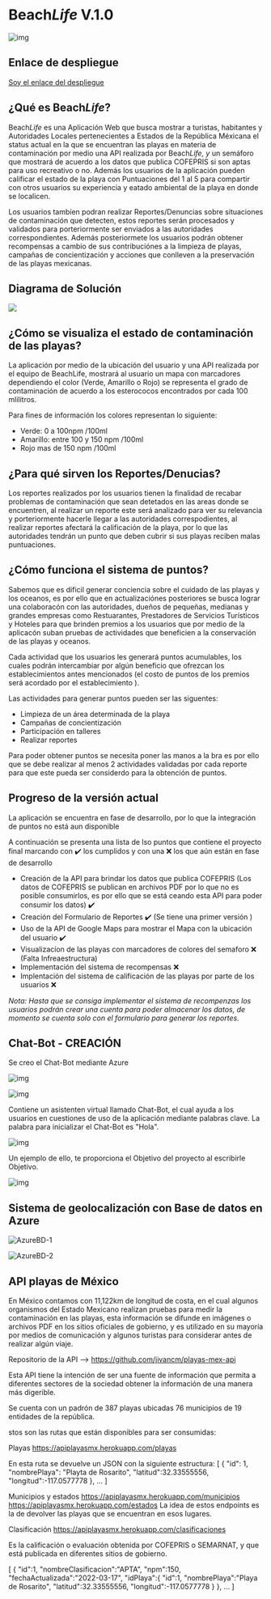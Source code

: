 # Beach*Life*  V.1.0

![img](image/README/1652620726804.png)

## Enlace de despliegue

[Soy el enlace del despliegue](https://mafernandalopez.github.io/HackOcean/index.html)

## ¿Qué es Beach*Life*?

Beach*Life* es una Aplicación Web que busca mostrar a turistas, habitantes y Autoridades Locales pertenecientes a Estados de la República Méxicana el status actual en la que se encuentran las playas en materia de contaminación por medio una API realizada por Beach*Life, y* un semáforo que mostrará de acuerdo a los datos que publica COFEPRIS si son aptas para uso  recreativo o no. Además los usuarios de la aplicación pueden calificar el estado de la playa con Puntuaciones del 1 al 5 para compartir con otros usuarios su experiencia y eatado ambiental de la playa en donde se localicen.

Los usuarios tambíen podran realizar Reportes/Denuncias sobre situaciones de contaminación que detecten, estos reportes serán procesados y validados para porteriormente ser enviados a las autoridades correspondientes. Además posteriormete los usuarios podrán obtener recompensas a cambio de sus contribuciónes a la limpieza de playas, campañas de concientización y acciones que conlleven a la preservación de las playas mexicanas.

## Diagrama de Solución

![](image/README/1652665296225.png)

## ¿Cómo se visualiza el estado de contaminación de las playas?

La aplicación por medio de la ubicación del usuario y una API realizada por el equipo de BeachLife, mostrará al usuario un mapa con marcadores dependiendo el color (Verde, Amarillo o Rojo)  se representa el grado de contaminación de acuerdo a los esterococos encontrados por cada 100 mlilitros.

Para fines de información los colores representan lo siguiente:

* Verde: 0 a 100npm /100ml
* Amarillo: entre 100 y 150 npm /100ml
* Rojo mas de 150 npm /100ml

## ¿Para qué sirven los Reportes/Denucias?

Los reportes realizados por los usuarios tienen la finalidad de recabar problemas de contaminación que sean detetados en las areas donde se encuentren, al realizar un reporte este será analizado para ver su relevancia y porteriormente hacerle llegar a las autoridades correspodientes, al realizar reportes afectará la calificación de la playa, por lo que las autoridades tendrán un punto que deben cubrir si sus playas reciben malas puntuaciones.

## ¿Cómo funciona el sistema de puntos?

Sabemos que es dificil generar conciencia sobre el cuidado de las playas y los oceanos, es por ello que en actualizaciónes posteriores   se busca lograr una colaboracón con las autoridades, dueños de pequeñas, medianas y grandes empresas como Restuarantes, Prestadores de Servicios Turísticos y Hoteles para que brinden premios a los usuarios que por medio de la aplicacón suban pruebas de actividades que beneficien a la conservación de las playas y oceanos.

Cada actividad que los usuarios les generará puntos acumulables, los cuales podrán intercambiar por algún beneficio que ofrezcan los establecimientos antes mencionados (el costo de puntos de los premios será acordado por el establecimiento ).

Las actividades para generar puntos pueden ser las siguentes:

* Limpieza de un área determinada de la playa
* Campañas de concientización
* Participación en talleres
* Realizar reportes

Para poder obtener puntos se necesita poner las manos a la bra es por ello que se debe realizar al menos 2 actividades validadas por cada reporte para que este pueda ser considerdo para la obtención de puntos.

## Progreso de la versión actual

La aplicación se encuentra en fase de desarrollo, por lo que la integración de puntos no está aun disponible

 A continuación se presenta una lista de lso puntos que contiene el proyecto final marcando con ✔️ los cumplidos y con una ❌ los que aún están en fase de desarrollo

* Creación de la API para brindar los datos que publica COFEPRIS (Los datos de COFEPRIS se publican en archivos PDF por lo que no es posible consumirlos, es por ello que se está ceando esta API para poder consumir los datos) ✔️
* Creación del Formulario de Reportes ✔️ (Se tiene una primer versión )
* Uso de la API de Google Maps para mostrar el Mapa con la ubicación del usuario ✔️
* Visualizacíon de las playas con marcadores de colores del semaforo ❌ (Falta Infreaestructura)
* Implementación del sistema de recompensas ❌
* Implentación del sistema de calificación de las playas por parte de los usuarios ❌

*Nota: Hasta que se consiga implementar el sistema de recompenzas los usuarios podrán crear una cuenta para poder almacenar los datos, de momento se cuenta solo con el formulario para generar los reportes.*

## Chat-Bot - CREACIÓN

Se creo el Chat-Bot mediante Azure

![img](image/README/Creacion-ChatBot-1.png)

![img](image/README/Creacion-ChatBot-1.png)

Contiene un asistenten virtual llamado Chat-Bot, el cual ayuda a los usuarios en cuestiones de uso de la aplicación mediante palabras clave.
La palabra para inicializar el Chat-Bot es "Hola".

![img](image/README/ChaBot-1.png)

Un ejemplo de ello, te proporciona el Objetivo del proyecto al escribirle Objetivo.

![img](image/README/ChaBot-2.png)

## Sistema de geolocalización con Base de datos en Azure

![AzureBD-1](https://user-images.githubusercontent.com/99064986/168501088-7d4a5f31-7656-4b73-957f-122eeec31371.png)

![AzureBD-2](https://user-images.githubusercontent.com/99064986/168501091-0d2d7dcf-3e0f-4bb3-8cc1-a70b3447649f.png)

## API playas de México

En México contamos con 11,122km de longitud de costa, en el cual algunos organismos del Estado Mexicano realizan pruebas para medir la contaminación en las playas, esta información se difunde en imágenes o archivos PDF en los sitios oficiales de gobierno, y es utilizado en su mayoría por medios de comunicación y algunos turistas para considerar antes de realizar algún viaje.

Repositorio de la API --> https://github.com/jivancm/playas-mex-api

Esta API tiene la intención de ser una fuente de información que permita a diferentes sectores de la sociedad obtener la información de una manera más digerible.

Se cuenta con un padrón de 387 playas ubicadas 76 municipios de 19 entidades de la república.

stos son las rutas que están disponibles para ser consumidas:

Playas
https://apiplayasmx.herokuapp.com/playas

En esta ruta se devuelve un JSON con la siguiente estructura:
[ { "id": 1, "nombrePlaya": "Playta de Rosarito", "latitud":32.33555556, "longitud":-117.0577778 }, ... ]

Municipios y estados
https://apiplayasmx.herokuapp.com/municipios
https://apiplayasmx.herokuapp.com/estados
La idea de estos endpoints es la de devolver las playas que se encuentran en esos lugares.

Clasificación
https://apiplayasmx.herokuapp.com/clasificaciones

Es la calificación o evaluación obtenida por COFEPRIS o SEMARNAT, y que está publicada en diferentes sitios de gobierno.

[ { "id":1, "nombreClasificacion":"APTA", "npm":150, "fechaActualizada":"2022-03-17", "idPlaya":{ "id":1, "nombrePlaya":"Playa de Rosarito", "latitud":32.33555556, "longitud":-117.0577778 } }, ... ]
